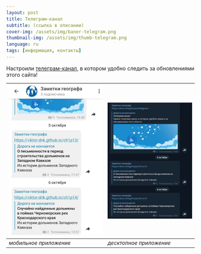 ```yaml
---
layout: post
title: Телеграм-канал
subtitle: (ссылка в описании)
cover-img: /assets/img/baner-telegram.png
thumbnail-img: /assets/img/thumb-telegram.png
language: ru
tags: [информация, контакты]
---
```

Настроили [телеграм-канал][a85077ec], в котором удобно следить за обновлениями этого сайта!

![](/assets/img/tlgrm-screen2.jpg) | ![](/assets/img/tlgrm-screen1.jpg)
-----------------------------------|-----------------------------------
_мобильное приложение_             | _десктопное приложение_

  [a85077ec]: https://t.me/toponim "Информационный канал в поддержку этого блога"
